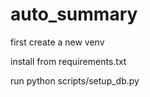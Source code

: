 # auto_summary
first create a new venv

install from requirements.txt

run python scripts/setup_db.py
